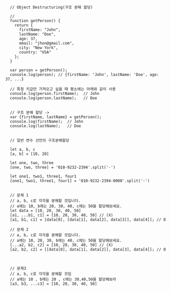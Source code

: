       // Object Destructuring(구조 분해 할당)

      //
      function getPerson() {
        return {
          firstName: "John",
          lastName: "Doe",
          age: 37,
          email: "jhon@gmail.com",
          city: "New York",
          country: "USA"
        };
      }

      var person = getPerson();
      console.log(person); // {firstName: 'John', lastName: 'Doe', age: 37, ...}

      // 특정 키값만 가져오고 싶을 때 평소에는 아래와 같이 사용
      console.log(person.firstName);  // John
      console.log(person.lastName);   // Doe


      // 구조 분해 할당 ->
      var {firstName, lastName} = getPerson();
      console.log(firstName);  // John
      console.log(lastName);   // Doe


      // 일반 변수 선언의 구조분해할당

      let a, b, c 
      [a, b] = [10, 20]

      let one, two, three
      [one, two, three] = '010-9232-2394'.split('-')

      let one1, two1, three1, four1
      [one1, two1, three1, four1] = '010-9232-2394-0000'.split('-')


      // 문제 1 
      // a, b, c로 각각을 분해할 것입니다.
      // a에는 10, b에는 20, 30, 40, c에는 50을 할당해보세요.
      let data = [10, 20, 30, 40, 50]
      [a1, ...b1, c1] = [10, 20, 30, 40, 50] // (X)
      [a1, b1, c1] = [data[0], [data[1], data[2], data[3]], data[4]]; // O

      // 문제 2
      // a, b, c로 각각을 분해할 것입니다.
      // a에는 10, 20, 30, b에는 40, c에는 50을 할당해보세요.
      [...a2, b2, c2] = [10, 20, 30, 40, 50] // (X)
      [a2, b2, c2] = [[data[0], data[1], data[2]], data[3], data[4]]; // O



      // 문제3
      // a, b, c로 각각을 분해할 것임
      // a에는 10 , b에는 20 , c에는 30,40,50을 할당해보라
      [a3, b3, ...c3] = [10, 20, 30, 40, 50]
